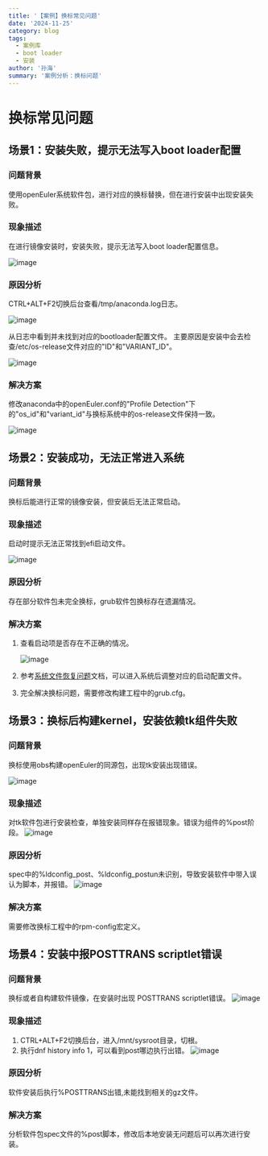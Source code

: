 ```yaml
---
title: '【案例】换标常见问题'
date: '2024-11-25'
category: blog
tags:
  - 案例库
  - boot loader
  - 安装
author: '孙海'
summary: '案例分析：换标问题'
---
```


# 换标常见问题

## 场景1：安装失败，提示无法写入boot loader配置

### 问题背景

使用openEuler系统软件包，进行对应的换标替换，但在进行安装中出现安装失败。

### 现象描述

在进行镜像安装时，安装失败，提示无法写入boot loader配置信息。

![image](./figures/换标_config.png)

### 原因分析

CTRL+ALT+F2切换后台查看/tmp/anaconda.log日志。

![image](./figures/换标_config_日志.png)

从日志中看到并未找到对应的bootloader配置文件。
主要原因是安装中会去检查/etc/os-release文件对应的"ID"和"VARIANT_ID"。

![image](./figures/换标_config_检查.png)

### 解决方案

修改anaconda中的openEuler.conf的"Profile Detection"下的"os_id"和"variant_id"与换标系统中的os-release文件保持一致。

![image](./figures/换标_config_修改.png)

## 场景2：安装成功，无法正常进入系统

### 问题背景

换标后能进行正常的镜像安装，但安装后无法正常启动。

### 现象描述

启动时提示无法正常找到efi启动文件。

![image](./figures/换标_未完全.png)

### 原因分析

存在部分软件包未完全换标，grub软件包换标存在遗漏情况。

### 解决方案

1. 查看启动项是否存在不正确的情况。

   ![image](./figures/换标_未完全_配置.png)

2. 参考[系统文件恢复问题](./sysfile.md)文档，可以进入系统后调整对应的启动配置文件。
3. 完全解决换标问题，需要修改构建工程中的grub.cfg。

## 场景3：换标后构建kernel，安装依赖tk组件失败

### 问题背景

换标使用obs构建openEuler的同源包，出现tk安装出现错误。

![image](./figures/换标_构建kernel_报错.png)

### 现象描述

对tk软件包进行安装检查，单独安装同样存在报错现象。错误为组件的%post阶段。
![image](./figures/换标_tk_安装失败.png)

### 原因分析

spec中的%ldconfig_post、%ldconfig_postun未识别，导致安装软件中带入误认为脚本，并报错。
![image](./figures/换标_tk_报错.png)

### 解决方案

需要修改换标工程中的rpm-config宏定义。

## 场景4：安装中报POSTTRANS scriptlet错误

### 问题背景

换标或者自构建软件镜像，在安装时出现 POSTTRANS scriptlet错误。
![image](./figures/换标_script_报错.png)

### 现象描述

1. CTRL+ALT+F2切换后台，进入/mnt/sysroot目录，切根。
2. 执行dnf history info 1，可以看到post哪边执行出错。
   ![image](./figures/换标_script_post.png)

### 原因分析

软件安装后执行%POSTTRANS出错,未能找到相关的gz文件。

### 解决方案

分析软件包spec文件的%post脚本，修改后本地安装无问题后可以再次进行安装。